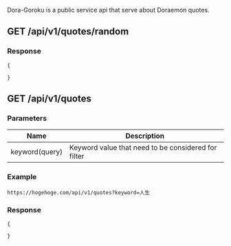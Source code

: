 ﻿Dora-Goroku is a public service api that serve about Doraemon quotes.

## GET /api/v1/quotes/random
### Response
```
{

}
```

## GET /api/v1/quotes
### Parameters

| Name | Description |
| ------ | ------ |
| keyword(query) | Keyword value that need to be considered for filter |

### Example

```
https://hogehoge.com/api/v1/quotes?keyword=人生
```

### Response

```
{

}
```